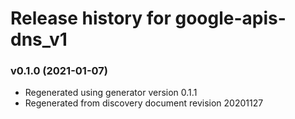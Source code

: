 # Release history for google-apis-dns_v1

### v0.1.0 (2021-01-07)

* Regenerated using generator version 0.1.1
* Regenerated from discovery document revision 20201127

